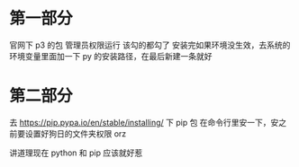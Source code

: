 # 第一部分
官网下 p3 的包
管理员权限运行
该勾的都勾了
安装完如果环境没生效，去系统的环境变量里面加一下 py 的安装路径，在最后新建一条就好
# 第二部分
去 https://pip.pypa.io/en/stable/installing/ 下 pip 包
在命令行里安一下，安之前要设置好狗日的文件夹权限 orz

讲道理现在 python 和 pip 应该就好惹

